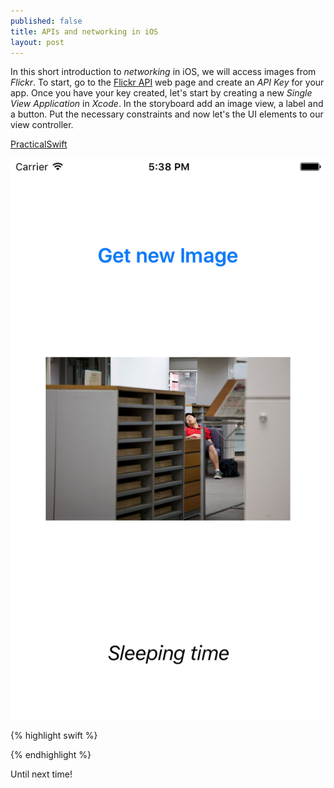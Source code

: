 ```yaml
---
published: false
title: APIs and networking in iOS
layout: post
---
```

In this short introduction to _networking_ in iOS, we will access images from _Flickr_. To start, go to the [Flickr API](flickr.com/services/api) web page and create an _API Key_ for your app. Once you have your key created, let's start by creating a new _Single View Application_ in _Xcode_. In the storyboard add an image view, a label and a button. Put the necessary constraints and now let's the UI elements to our view controller.

[PracticalSwift](http://practicalswift.com/2014/06/27/a-minimal-webkit-browser-in-30-lines-of-swift)

![alt text](https://github.com/mhorga/mhorga.github.io/raw/master/images/simulator2.png "Flickr")

{% highlight swift %}     

{% endhighlight %}

Until next time!